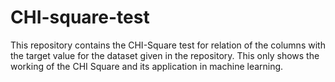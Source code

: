# CHI-square-test
This repository contains the CHI-Square test for relation of the columns with the target value for the dataset given in the repository. This only shows the working of the CHI Square and its application in machine learning.
